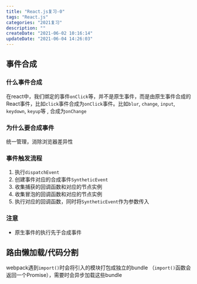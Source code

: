 ```yaml
---
title: "React.js复习-0"
tags: "React.js"
categories: "2021复习"
description: ""
createDate: "2021-06-02 10:16:14"
updateDate: "2021-06-04 14:26:03"
---
```



## 事件合成

### 什么事件合成

在react中，我们绑定的事件`onClick`等，并不是原生事件，而是由原生事件合成的React事件，比如`click`事件合成为`onClick`事件。比如`blur`, `change`, `input`, `keydown`, `keyup`等 , 合成为`onChange`

### 为什么要合成事件

统一管理，消除浏览器差异性

### 事件触发流程

1. 执行`dispatchEvent`
2. 创建事件对应的合成事件`SyntheticEvent`
3. 收集捕获的回调函数和对应的节点实例
4. 收集冒泡的回调函数和对应的节点实例
5. 执行对应的回调函数，同时将`SyntheticEvent`作为参数传入

### 注意

- 原生事件的执行先于合成事件

## 路由懒加载/代码分割

webpack遇到`import()`时会将引入的模块打包成独立的bundle （`import()`函数会返回一个Promise），需要时会异步加载这些bundle

